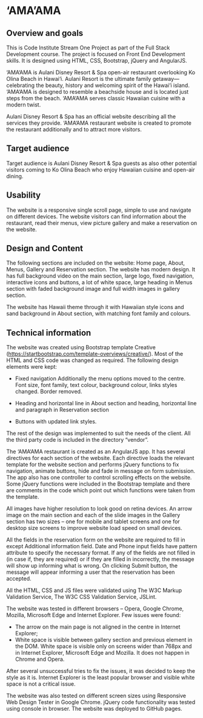 # ‘AMA’AMA

## Overview and goals

This is Code Institute Stream One Project as part of the Full Stack Development course. The project is focused on Front End Development skills. It is designed using HTML, CSS, Bootstrap, jQuery and AngularJS.

‘AMA‘AMA is Aulani Disney Resort & Spa open-air restaurant overlooking Ko Olina Beach in Hawai‘i. Aulani Resort is the ultimate family getaway—celebrating the beauty, history and welcoming spirit of the Hawai‘i island. ‘AMA‘AMA is designed to resemble a beachside house and is located just steps from the beach. ‘AMA‘AMA serves classic Hawaiian cuisine with a modern twist.

Aulani Disney Resort & Spa has an official website describing all the services they provide. ‘AMA‘AMA restaurant website is created to promote the restaurant additionally and to attract more visitors.


## Target audience

Target audience is Aulani Disney Resort & Spa guests as also other potential visitors coming to Ko Olina Beach who enjoy Hawaiian cuisine and open-air dining. 


## Usability

The website is a responsive single scroll page, simple to use and navigate on different devices. The website visitors can find information about the restaurant, read their menus, view picture gallery and make a reservation on the website. 


## Design and Content

The following sections are included on the website: Home page, About, Menus, Gallery and Reservation section. The website has modern design. It has full background video on the main section, large logo, fixed navigation, interactive icons and buttons, a lot of white space, large heading in Menus section with faded background image and full width images in gallery section.

The website has Hawaii theme through it with Hawaiian style icons and sand background in About section, with matching font family and colours.


## Technical information

The website was created using Bootstrap template Creative (https://startbootstrap.com/template-overviews/creative/). Most of the HTML and CSS code was changed as required. The following design elements were kept:

 - Fixed navigation
Additionally the menu options moved to the centre. Font size, font family, text colour, background colour, links styles changed. Border removed. 

 - Heading and horizontal line in About section and heading, horizontal line and paragraph in Reservation section

 - Buttons with updated link styles.

 The rest of the design was implemented to suit the needs of the client. All the third party code is included in the directory “vendor”.

The ‘AMA‘AMA restaurant is created as an AngularJS app. It has several directives for each section of the website. Each directive loads the relevant template for the website section and performs jQuery functions to fix navigation, animate buttons, hide and fade in message on form submission. The app also has one controller to control scrolling effects on the website. Some jQuery functions were included in the Bootstrap template and there are comments in the code which point out which functions were taken from the template.

All images have higher resolution to look good on retina devices. An arrow image on the main section and each of the slide images in the Gallery section has two sizes – one for mobile and tablet screens and one for desktop size screens to improve website load speed on small devices.

All the fields in the reservation form on the website are required to fill in except Additional information field. Date and Phone input fields have pattern attribute to specify the necessary format. If any of the fields are not filled in (in case if, they are required) or if they are filled in incorrectly, the message will show up informing what is wrong. On clicking Submit button, the message will appear informing a user that the reservation has been accepted.

All the HTML, CSS and JS files were validated using The W3C Markup Validation Service, The W3C CSS Validation Service, JSLint.

The website was tested in different browsers – Opera, Google Chrome, Mozilla, Microsoft Edge and Internet Explorer. Few issues were found:
 - The arrow on the main page is not aligned in the centre in Internet Explorer;
 - White space is visible between gallery section and previous element in the DOM. White space is visible only on screens wider than 768px and in Internet Explorer, Microsoft Edge and Mozilla. It does not happen in Chrome and Opera.

After several unsuccessful tries to fix the issues, it was decided to keep the style as it is. Internet Explorer is the least popular browser and visible white space is not a critical issue.

The website was also tested on different screen sizes using Responsive Web Design Tester in Google Chrome. jQuery code functionality was tested using console in browser. 
The website was deployed to GitHub pages.